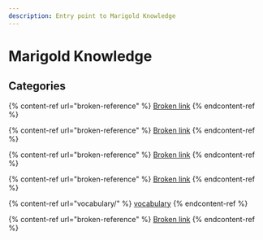 ```yaml
---
description: Entry point to Marigold Knowledge
---
```


# Marigold Knowledge

## Categories

{% content-ref url="broken-reference" %}
[Broken link](broken-reference)
{% endcontent-ref %}

{% content-ref url="broken-reference" %}
[Broken link](broken-reference)
{% endcontent-ref %}

{% content-ref url="broken-reference" %}
[Broken link](broken-reference)
{% endcontent-ref %}

{% content-ref url="broken-reference" %}
[Broken link](broken-reference)
{% endcontent-ref %}

{% content-ref url="vocabulary/" %}
[vocabulary](vocabulary/)
{% endcontent-ref %}

{% content-ref url="broken-reference" %}
[Broken link](broken-reference)
{% endcontent-ref %}

